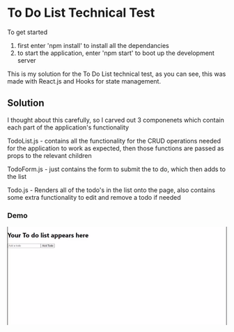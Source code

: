 # To Do List Technical Test

To get started
1) first enter 'npm install' to install all the dependancies
2) to start the application, enter 'npm start' to boot up the development server

This is my solution for the To Do List technical test, as you can see, this was made with React.js and Hooks for state management. 

## Solution
I thought about this carefully, so I carved out 3 componenets which contain each part of the application's functionality


TodoList.js - contains all the functionality for the CRUD operations needed for the application to work as expected, then those functions are passed as props to the relevant children

TodoForm.js - just contains the form to submit the to do, which then adds to the list

Todo.js - Renders all of the todo's in the list onto the page, also contains some extra functionality to edit and remove a todo if needed


### Demo
![](demo.gif)

